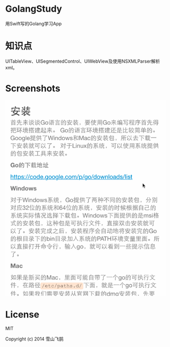 GolangStudy
===========

用Swift写的Golang学习App

# 知识点

UITableView、UISegmentedControl、UIWebView及使用NSXMLParser解析xml。

# Screenshots

![Screenshots/golang.gif](Screenshots/golang.gif)

# License

MIT

Copyright (c) 2014 雪山飞鹄
